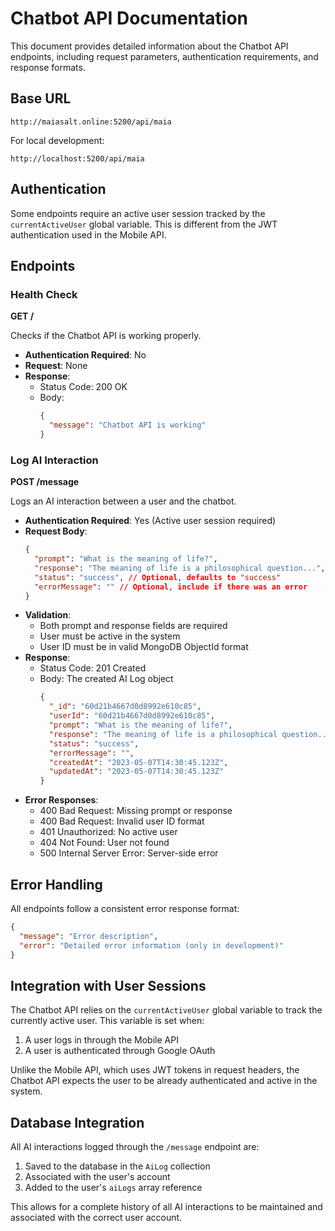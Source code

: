 # Chatbot API Documentation

This document provides detailed information about the Chatbot API endpoints, including request parameters, authentication requirements, and response formats.

## Base URL

```
http://maiasalt.online:5200/api/maia
```

For local development:

```
http://localhost:5200/api/maia
```

## Authentication

Some endpoints require an active user session tracked by the `currentActiveUser` global variable. This is different from the JWT authentication used in the Mobile API.

## Endpoints

### Health Check

**GET /**

Checks if the Chatbot API is working properly.

- **Authentication Required**: No
- **Request**: None
- **Response**:
  - Status Code: 200 OK
  - Body:
    ```json
    {
      "message": "Chatbot API is working"
    }
    ```

### Log AI Interaction

**POST /message**

Logs an AI interaction between a user and the chatbot.

- **Authentication Required**: Yes (Active user session required)
- **Request Body**:
  ```json
  {
    "prompt": "What is the meaning of life?",
    "response": "The meaning of life is a philosophical question...",
    "status": "success", // Optional, defaults to "success"
    "errorMessage": "" // Optional, include if there was an error
  }
  ```
- **Validation**:
  - Both prompt and response fields are required
  - User must be active in the system
  - User ID must be in valid MongoDB ObjectId format
- **Response**:
  - Status Code: 201 Created
  - Body: The created AI Log object
    ```json
    {
      "_id": "60d21b4667d0d8992e610c85",
      "userId": "60d21b4667d0d8992e610c85",
      "prompt": "What is the meaning of life?",
      "response": "The meaning of life is a philosophical question...",
      "status": "success",
      "errorMessage": "",
      "createdAt": "2023-05-07T14:30:45.123Z",
      "updatedAt": "2023-05-07T14:30:45.123Z"
    }
    ```
- **Error Responses**:
  - 400 Bad Request: Missing prompt or response
  - 400 Bad Request: Invalid user ID format
  - 401 Unauthorized: No active user
  - 404 Not Found: User not found
  - 500 Internal Server Error: Server-side error

## Error Handling

All endpoints follow a consistent error response format:

```json
{
  "message": "Error description",
  "error": "Detailed error information (only in development)"
}
```

## Integration with User Sessions

The Chatbot API relies on the `currentActiveUser` global variable to track the currently active user. This variable is set when:

1. A user logs in through the Mobile API
2. A user is authenticated through Google OAuth

Unlike the Mobile API, which uses JWT tokens in request headers, the Chatbot API expects the user to be already authenticated and active in the system.

## Database Integration

All AI interactions logged through the `/message` endpoint are:

1. Saved to the database in the `AiLog` collection
2. Associated with the user's account
3. Added to the user's `aiLogs` array reference

This allows for a complete history of all AI interactions to be maintained and associated with the correct user account.
